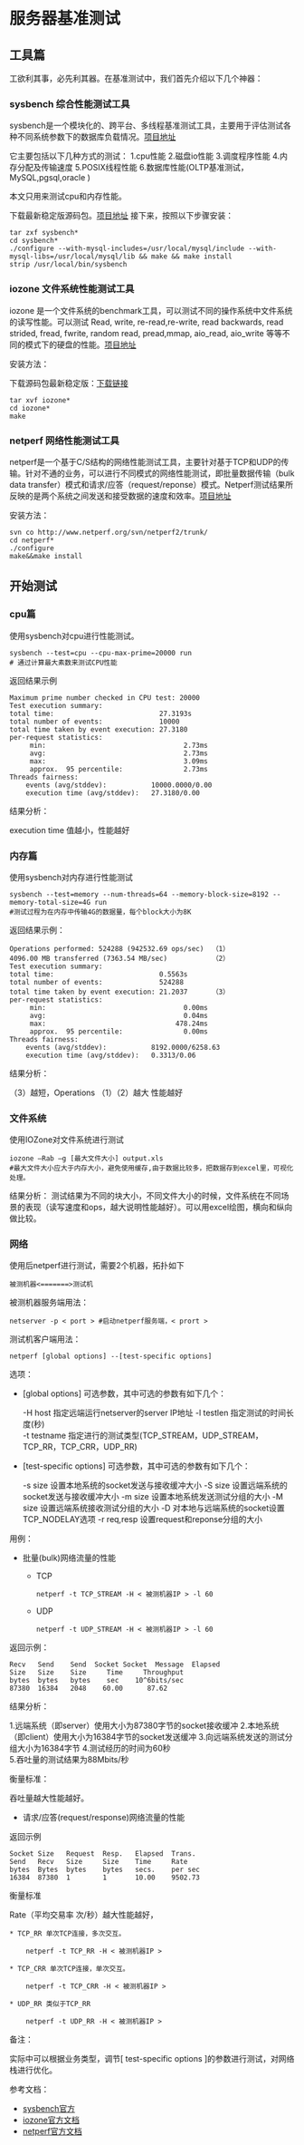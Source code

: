 # 服务器基准测试

## 工具篇
工欲利其事，必先利其器。在基准测试中，我们首先介绍以下几个神器：

### sysbench 综合性能测试工具

sysbench是一个模块化的、跨平台、多线程基准测试工具，主要用于评估测试各种不同系统参数下的数据库负载情况。[项目地址](http://sysbench.sourceforge.net/) 

它主要包括以下几种方式的测试：
1.cpu性能
2.磁盘io性能
3.调度程序性能
4.内存分配及传输速度
5.POSIX线程性能
6.数据库性能(OLTP基准测试，MySQL,pgsql,oracle )

本文只用来测试cpu和内存性能。


下载最新稳定版源码包。[项目地址](http://sysbench.sourceforge.net/)
接下来，按照以下步骤安装：

    tar zxf sysbench*
    cd sysbench*
    ./configure --with-mysql-includes=/usr/local/mysql/include --with-mysql-libs=/usr/local/mysql/lib && make && make install
    strip /usr/local/bin/sysbench

### iozone 文件系统性能测试工具

iozone 是一个文件系统的benchmark工具，可以测试不同的操作系统中文件系统
的读写性能。可以测试 Read, write, re-read,re-write, read backwards, read strided, fread, fwrite, random read, pread,mmap, aio\_read, aio\_write 等等不同的模式下的硬盘的性能。[项目地址](www.iozone.org)

安装方法：

下载源码包最新稳定版：[下载链接](http://www.iozone.org/src/current/iozone3_414.tar)
 
    tar xvf iozone*
    cd iozone*
    make

### netperf 网络性能测试工具

netperf是一个基于C/S结构的网络性能测试工具，主要针对基于TCP和UDP的传输。针对不通的业务，可以进行不同模式的网络性能测试，即批量数据传输（bulk data transfer）模式和请求/应答（request/reponse）模式。Netperf测试结果所反映的是两个系统之间发送和接受数据的速度和效率。[项目地址](http://www.netperf.org/netperf/)

安装方法：

    svn co http://www.netperf.org/svn/netperf2/trunk/
    cd netperf*
    ./configure
    make&&make install

## 开始测试

### cpu篇

使用sysbench对cpu进行性能测试。
    
    sysbench --test=cpu --cpu-max-prime=20000 run
    # 通过计算最大素数来测试CPU性能

返回结果示例

    Maximum prime number checked in CPU test: 20000
    Test execution summary:
    total time:                          27.3193s
    total number of events:              10000
    total time taken by event execution: 27.3180
    per-request statistics:
         min:                                  2.73ms
         avg:                                  2.73ms
         max:                                  3.09ms
         approx.  95 percentile:               2.73ms
    Threads fairness:
        events (avg/stddev):           10000.0000/0.00
        execution time (avg/stddev):   27.3180/0.00

结果分析：

execution time 值越小，性能越好

### 内存篇

使用sysbench对内存进行性能测试

    sysbench --test=memory --num-threads=64 --memory-block-size=8192 --memory-total-size=4G run
    #测试过程为在内存中传输4G的数据量，每个block大小为8K

返回结果示例：

    Operations performed: 524288 (942532.69 ops/sec)  （1）
    4096.00 MB transferred (7363.54 MB/sec)           （2） 
    Test execution summary:
    total time:                          0.5563s    
    total number of events:              524288
    total time taken by event execution: 21.2037      （3）
    per-request statistics:
         min:                                  0.00ms
         avg:                                  0.04ms
         max:                                478.24ms  
         approx.  95 percentile:               0.00ms
    Threads fairness:
        events (avg/stddev):           8192.0000/6258.63
        execution time (avg/stddev):   0.3313/0.06

结果分析：

（3）越短，Operations （1）（2）越大 性能越好

### 文件系统

使用IOZone对文件系统进行测试

    iozone –Rab –g [最大文件大小] output.xls
    #最大文件大小应大于内存大小，避免使用缓存,由于数据比较多，把数据存到excel里，可视化处理。

结果分析：
    测试结果为不同的块大小，不同文件大小的时候，文件系统在不同场景的表现（读写速度和ops，越大说明性能越好）。可以用excel绘图，横向和纵向做比较。

### 网络

使用后netperf进行测试，需要2个机器，拓扑如下

    被测机器<=======>测试机

被测机器服务端用法：
    
    netserver -p < port > #启动netperf服务端，< prort >

测试机客户端用法：

    netperf [global options] --[test-specific options]

选项：
    
* [global options] 可选参数，其中可选的参数有如下几个：

    -H host 指定远端运行netserver的server IP地址 
    -l testlen 指定测试的时间长度(秒)  
    -t testname  指定进行的测试类型(TCP_STREAM，UDP_STREAM，TCP_RR，TCP_CRR，UDP_RR)  

* [test-specific options] 可选参数，其中可选的参数有如下几个： 

    -s size 设置本地系统的socket发送与接收缓冲大小 
    -S size 设置远端系统的socket发送与接收缓冲大小
    -m size 设置本地系统发送测试分组的大小 
    -M size 设置远端系统接收测试分组的大小
    -D  对本地与远端系统的socket设置TCP_NODELAY选项 
    -r req,resp  设置request和reponse分组的大小

用例：

* 批量(bulk)网络流量的性能    
    
    * TCP

        `netperf -t TCP_STREAM -H < 被测机器IP > -l 60`

    * UDP
        
        `netperf -t UDP_STREAM -H < 被测机器IP > -l 60`

返回示例：

    Recv   Send    Send  Socket Socket  Message  Elapsed  
    Size   Size    Size     Time     Throughput 
    bytes  bytes   bytes    sec    10^6bits/sec 
    87380  16384   2048    60.00      87.62 

结果分析：
    
1.远端系统（即server）使用大小为87380字节的socket接收缓冲 
2.本地系统（即client）使用大小为16384字节的socket发送缓冲 
3.向远端系统发送的测试分组大小为16384字节 
4.测试经历的时间为60秒  
5.吞吐量的测试结果为88Mbits/秒

衡量标准：

吞吐量越大性能越好。

* 请求/应答(request/response)网络流量的性能

返回示例
   
    Socket Size   Request  Resp.   Elapsed  Trans. 
    Send   Recv   Size     Size    Time     Rate 
    bytes  Bytes  bytes    bytes   secs.    per sec 
    16384  87380  1        1       10.00    9502.73 

衡量标准

Rate（平均交易率 次/秒）越大性能越好，

    * TCP_RR 单次TCP连接，多次交互。 

        netperf -t TCP_RR -H < 被测机器IP >

    * TCP_CRR 单次TCP连接，单次交互。

        netperf -t TCP_CRR -H < 被测机器IP >

    * UDP_RR 类似于TCP_RR

        netperf -t UDP_RR -H < 被测机器IP >

备注：

实际中可以根据业务类型，调节[ test-specific options ]的参数进行测试，对网络栈进行优化。


参考文档：

* [sysbench官方](http://sysbench.sourceforge.net/)
* [iozone官方文档](http://www.iozone.org/docs/IOzone_msword_98.pdf)
* [netperf官方文档](http://www.netperf.org/netperf/training/Netperf.html)
